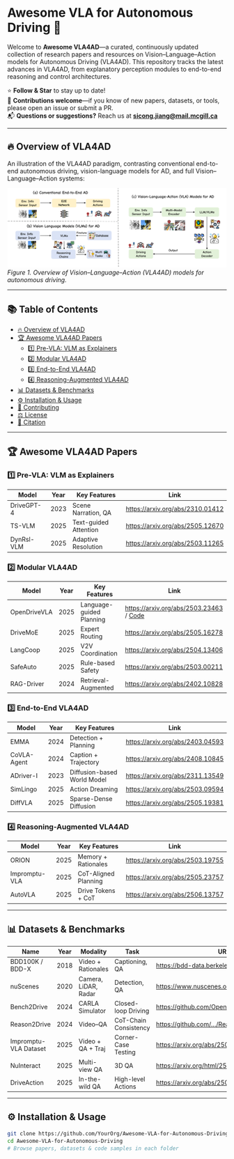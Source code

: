 # Awesome VLA for Autonomous Driving 🚗

Welcome to **Awesome VLA4AD**—a curated, continuously updated collection of research papers and resources on Vision–Language–Action models for Autonomous Driving (VLA4AD). This repository tracks the latest advances in VLA4AD, from explanatory perception modules to end-to-end reasoning and control architectures.

⭐️ **Follow & Star** to stay up to date!  
🤝 **Contributions welcome**—if you know of new papers, datasets, or tools, please open an issue or submit a PR.  
📬 **Questions or suggestions?** Reach us at **sicong.jiang@mail.mcgill.ca**

---

## 🔥 Overview of VLA4AD

An illustration of the VLA4AD paradigm, contrasting conventional end-to-end autonomous driving, vision-language models for AD, and full Vision–Language–Action systems:

![Overview of VLA4AD](/figs/overview_VLA4AD.png)  
*Figure 1. Overview of Vision–Language–Action (VLA4AD) models for autonomous driving.*  

---

## 📚 Table of Contents

- [🔥 Overview of VLA4AD](#-overview-of-vla4ad)  
- [🏆 Awesome VLA4AD Papers](#-awesome-vla4ad-papers)  
  - [1️⃣ Pre-VLA: VLM as Explainers](#1-pre-vla-vlm-as-explainers)  
  - [2️⃣ Modular VLA4AD](#2-modular-vla4ad)  
  - [3️⃣ End-to-End VLA4AD](#3-end-to-end-vla4ad)  
  - [4️⃣ Reasoning-Augmented VLA4AD](#4-reasoning-augmented-vla4ad)  
- [📊 Datasets & Benchmarks](#-datasets--benchmarks)  
- [⚙️ Installation & Usage](#️-installation--usage)  
- [🤝 Contributing](#-contributing)  
- [⚖️ License](#️-license)  
- [📜 Citation](#-citation)

---

## 🏆 Awesome VLA4AD Papers

### 1️⃣ Pre-VLA: VLM as Explainers
| Model          | Year | Key Features                   | Link                                                             |
| -------------- | ---- | ---------------------- | ---------------------------------------------------------------- |
| DriveGPT-4     | 2023 | Scene Narration, QA    | https://arxiv.org/abs/2310.01412                                  |
| TS-VLM         | 2025 | Text-guided Attention  | https://arxiv.org/abs/2505.12670                                  |
| DynRsl-VLM     | 2025 | Adaptive Resolution    | https://arxiv.org/abs/2503.11265                                  |

### 2️⃣ Modular VLA4AD
| Model          | Year |  Key Features                      | Link                                                             |
| -------------- | ---- | ---------------------- | ---------------------------------------------------------------- |
| OpenDriveVLA   | 2025 | Language-guided Planning | https://arxiv.org/abs/2503.23463 / [Code](https://github.com/DriveVLA/OpenDriveVLA) |
| DriveMoE       | 2025 | Expert Routing         | https://arxiv.org/abs/2505.16278                                 |
| LangCoop       | 2025 | V2V Coordination       | https://arxiv.org/abs/2504.13406                                  |
| SafeAuto       | 2025 | Rule-based Safety      | https://arxiv.org/abs/2503.00211                                  |
| RAG-Driver     | 2024 | Retrieval-Augmented   |https://arxiv.org/abs/2402.10828                     |

### 3️⃣ End-to-End VLA4AD
| Model          | Year |  Key Features                      | Link                                                             |
| -------------- | ---- | ---------------------- | ---------------------------------------------------------------- |
| EMMA           | 2024 | Detection + Planning   | https://arxiv.org/abs/2403.04593                                  |
| CoVLA-Agent    | 2024 | Caption + Trajectory   | https://arxiv.org/abs/2408.10845                                  |
| ADriver-I      | 2023 | Diffusion-based World Model | https://arxiv.org/abs/2311.13549                                  |
| SimLingo       | 2025 | Action Dreaming        | https://arxiv.org/abs/2503.09594                                  |
| DiffVLA        | 2025 | Sparse-Dense Diffusion | https://arxiv.org/abs/2505.19381                                 |

### 4️⃣ Reasoning-Augmented VLA4AD
| Model          | Year |  Key Features                     | Link                                                             |
| -------------- | ---- | ---------------------- | ---------------------------------------------------------------- |
| ORION          | 2025 | Memory + Rationales    | https://arxiv.org/abs/2503.19755                                 |
| Impromptu-VLA  | 2025 | CoT-Aligned Planning   | https://arxiv.org/abs/2505.23757                                  |
| AutoVLA        | 2025 | Drive Tokens + CoT     | https://arxiv.org/abs/2506.13757                                  |

---

## 📊 Datasets & Benchmarks

| Name                   | Year | Modality                   | Task                      | URL                                       |
| ---------------------- | ---- | -------------------------- | ------------------------- | ----------------------------------------- |
| BDD100K / BDD-X        | 2018 | Video + Rationales         | Captioning, QA            | https://bdd-data.berkeley.edu/            |
| nuScenes               | 2020 | Camera, LiDAR, Radar       | Detection, QA             | https://www.nuscenes.org/                 |
| Bench2Drive            | 2024 | CARLA Simulator            | Closed-loop Driving       | https://github.com/OpenDriveLab/Bench2Drive |
| Reason2Drive           | 2024 | Video–QA                   | CoT-Chain Consistency     | https://github.com/…/Reason2Drive         |
| Impromptu-VLA Dataset  | 2025 | Video + QA + Traj          | Corner-Case Testing       |https://arxiv.org/abs/2505.23757|
| NuInteract              | 2025 | Multi-view QA              | 3D QA                     |https://arxiv.org/html/2505.08725v1|
| DriveAction            | 2025 | In-the-wild QA             | High-level Actions        |       https://arxiv.org/abs/2506.05667           |

---

## ⚙️ Installation & Usage

```bash
git clone https://github.com/YourOrg/Awesome-VLA-for-Autonomous-Driving.git
cd Awesome-VLA-for-Autonomous-Driving
# Browse papers, datasets & code samples in each folder
